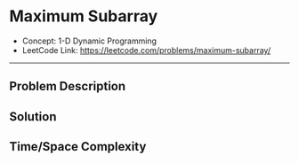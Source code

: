# Maximum Subarray

- Concept: 1-D Dynamic Programming
- LeetCode Link: https://leetcode.com/problems/maximum-subarray/

---

## Problem Description

## Solution

## Time/Space Complexity

